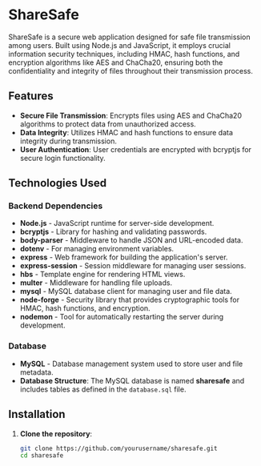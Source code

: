 # ShareSafe

ShareSafe is a secure web application designed for safe file transmission among users. Built using Node.js and JavaScript, it employs crucial information security techniques, including HMAC, hash functions, and encryption algorithms like AES and ChaCha20, ensuring both the confidentiality and integrity of files throughout their transmission process.

## Features

- **Secure File Transmission**: Encrypts files using AES and ChaCha20 algorithms to protect data from unauthorized access.
- **Data Integrity**: Utilizes HMAC and hash functions to ensure data integrity during transmission.
- **User Authentication**: User credentials are encrypted with bcryptjs for secure login functionality.

## Technologies Used

### Backend Dependencies

- **Node.js** - JavaScript runtime for server-side development.
- **bcryptjs** - Library for hashing and validating passwords.
- **body-parser** - Middleware to handle JSON and URL-encoded data.
- **dotenv** - For managing environment variables.
- **express** - Web framework for building the application's server.
- **express-session** - Session middleware for managing user sessions.
- **hbs** - Template engine for rendering HTML views.
- **multer** - Middleware for handling file uploads.
- **mysql** - MySQL database client for managing user and file data.
- **node-forge** - Security library that provides cryptographic tools for HMAC, hash functions, and encryption.
- **nodemon** - Tool for automatically restarting the server during development.

### Database

- **MySQL** - Database management system used to store user and file metadata.
- **Database Structure**: The MySQL database is named **sharesafe** and includes tables as defined in the `database.sql` file.

## Installation

1. **Clone the repository**:
   ```bash
   git clone https://github.com/yourusername/sharesafe.git
   cd sharesafe
